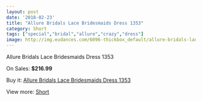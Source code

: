 ```yaml
---
layout: post
date: '2018-02-23'
title: "Allure Bridals Lace Bridesmaids Dress 1353"
category: Short
tags: ["special","bridal","allure","crazy","dress"]
image: http://img.eudances.com/6096-thickbox_default/allure-bridals-lace-bridesmaids-dress-1353.jpg
---
```

Allure Bridals Lace Bridesmaids Dress 1353

On Sales: **$216.99**
<a href="https://www.eudances.com/en/short/2174-allure-bridals-lace-bridesmaids-dress-1353.html"><amp-img layout="responsive" width="600" height="600" src="//img.eudances.com/6096-thickbox_default/allure-bridals-lace-bridesmaids-dress-1353.jpg" alt="Allure Bridals Lace Bridesmaids Dress 1353 0" /></a>
<a href="https://www.eudances.com/en/short/2174-allure-bridals-lace-bridesmaids-dress-1353.html"><amp-img layout="responsive" width="600" height="600" src="//img.eudances.com/6099-thickbox_default/allure-bridals-lace-bridesmaids-dress-1353.jpg" alt="Allure Bridals Lace Bridesmaids Dress 1353 1" /></a>
<a href="https://www.eudances.com/en/short/2174-allure-bridals-lace-bridesmaids-dress-1353.html"><amp-img layout="responsive" width="600" height="600" src="//img.eudances.com/6098-thickbox_default/allure-bridals-lace-bridesmaids-dress-1353.jpg" alt="Allure Bridals Lace Bridesmaids Dress 1353 2" /></a>
<a href="https://www.eudances.com/en/short/2174-allure-bridals-lace-bridesmaids-dress-1353.html"><amp-img layout="responsive" width="600" height="600" src="//img.eudances.com/6097-thickbox_default/allure-bridals-lace-bridesmaids-dress-1353.jpg" alt="Allure Bridals Lace Bridesmaids Dress 1353 3" /></a>

Buy it: [Allure Bridals Lace Bridesmaids Dress 1353](https://www.eudances.com/en/short/2174-allure-bridals-lace-bridesmaids-dress-1353.html "Allure Bridals Lace Bridesmaids Dress 1353")

View more: [Short](https://www.eudances.com/en/25-short "Short")